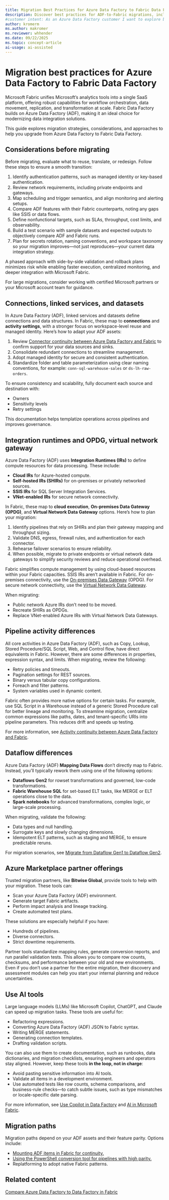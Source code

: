 ```yaml
---
title: Migration Best Practices for Azure Data Factory to Fabric Data Factory
description: Discover best practices for ADF-to-Fabric migrations, including inventorying assets, assessing feature parity, and choosing the right migration path.
#customer intent: As an Azure Data Factory customer I want to explore best practices for migrating to Fabric Data Factory, so I can improve my data integration strategy and ensure a smooth and efficient transition.
author: kromerm
ms.author: makromer
ms.reviewer: whhender
ms.date: 09/22/2025
ms.topic: concept-article
ai-usage: ai-assisted
---
```


# Migration best practices for Azure Data Factory to Fabric Data Factory

Microsoft Fabric unifies Microsoft’s analytics tools into a single SaaS platform, offering robust capabilities for workflow orchestration, data movement, replication, and transformation at scale. Fabric Data Factory builds on Azure Data Factory (ADF), making it an ideal choice for modernizing data integration solutions.

This guide explores migration strategies, considerations, and approaches to help you upgrade from Azure Data Factory to Fabric Data Factory.

## Considerations before migrating

Before migrating, evaluate what to reuse, translate, or redesign. Follow these steps to ensure a smooth transition:

1. Identify authentication patterns, such as managed identity or key-based authentication.
1. Review network requirements, including private endpoints and gateways.
1. Map scheduling and trigger semantics, and align monitoring and alerting setups.
1. Compare ADF features with their Fabric counterparts, noting any gaps like SSIS or data flows.
1. Define nonfunctional targets, such as SLAs, throughput, cost limits, and observability.
1. Build a test scenario with sample datasets and expected outputs to objectively compare ADF and Fabric runs.
1. Plan for secrets rotation, naming conventions, and workspace taxonomy so your migration improves—not just reproduces—your current data integration strategy.

A phased approach with side-by-side validation and rollback plans minimizes risk while enabling faster execution, centralized monitoring, and deeper integration with Microsoft Fabric.

For large migrations, consider working with certified Microsoft partners or your Microsoft account team for guidance.

## Connections, linked services, and datasets

In Azure Data Factory (ADF), linked services and datasets define connections and data structures. In Fabric, these map to **connections** and **activity settings**, with a stronger focus on workspace-level reuse and managed identity. Here’s how to adapt your ADF assets:

1. Review [Connector continuity between Azure Data Factory and Fabric](connector-parity.md) to confirm support for your data sources and sinks.
1. Consolidate redundant connections to streamline management.
1. Adopt managed identity for secure and consistent authentication.
1. Standardize folder and table parameterization using clear naming conventions, for example: `conn-sql-warehouse-sales` or `ds-lh-raw-orders`.

To ensure consistency and scalability, fully document each source and destination with:

- Owners
- Sensitivity levels
- Retry settings

This documentation helps templatize operations across pipelines and improves governance.

## Integration runtimes and OPDG, virtual network gateway

Azure Data Factory (ADF) uses **Integration Runtimes (IRs)** to define compute resources for data processing. These include:

- **Cloud IRs** for Azure-hosted compute.
- **Self-hosted IRs (SHIRs)** for on-premises or privately networked sources.
- **SSIS IRs** for SQL Server Integration Services.
- **VNet-enabled IRs** for secure network connectivity.

In Fabric, these map to **cloud execution**, **On-premises Data Gateway (OPDG)**, and **Virtual Network Data Gateway** options. Here’s how to plan your migration:

1. Identify pipelines that rely on SHIRs and plan their gateway mapping and throughput sizing.
1. Validate DNS, egress, firewall rules, and authentication for each connector.
1. Rehearse failover scenarios to ensure reliability.
1. When possible, migrate to private endpoints or virtual network data gateways to simplify security reviews and reduce operational overhead.

Fabric simplifies compute management by using cloud-based resources within your Fabric capacities. SSIS IRs aren’t available in Fabric. For on-premises connectivity, use the [On-premises Data Gateway](how-to-access-on-premises-data.md) (OPDG). For secure network connectivity, use the [Virtual Network Data Gateway](/data-integration/vnet/overview).

When migrating:

- Public network Azure IRs don’t need to be moved.
- Recreate SHIRs as OPDGs.
- Replace VNet-enabled Azure IRs with Virtual Network Data Gateways.

## Pipeline activity differences

All core activities in Azure Data Factory (ADF), such as Copy, Lookup, Stored Procedure/SQL Script, Web, and Control flow, have direct equivalents in Fabric. However, there are some differences in properties, expression syntax, and limits. When migrating, review the following:

- Retry policies and timeouts.
- Pagination settings for REST sources.
- Binary versus tabular copy configurations.
- Foreach and filter patterns.
- System variables used in dynamic content.

Fabric often provides more native options for certain tasks. For example, use SQL Script in a Warehouse instead of a generic Stored Procedure call for better lineage and monitoring. To streamline migration, centralize common expressions like paths, dates, and tenant-specific URIs into pipeline parameters. This reduces drift and speeds up testing.

For more information, see [Activity continuity between Azure Data Factory and Fabric](activity-parity.md).

## Dataflow differences

Azure Data Factory (ADF) **Mapping Data Flows** don’t directly map to Fabric. Instead, you’ll typically rework them using one of the following options:

- **Dataflows Gen2** for rowset transformations and governed, low-code transformations.
- **Fabric Warehouse SQL** for set-based ELT tasks, like MERGE or ELT operations close to the data.
- **Spark notebooks** for advanced transformations, complex logic, or large-scale processing.

When migrating, validate the following:

- Data types and null handling.
- Surrogate keys and slowly changing dimensions.
- Idempotent ELT patterns, such as staging and MERGE, to ensure predictable reruns.

For migration scenarios, see [Migrate from Dataflow Gen1 to Dataflow Gen2](dataflow-gen2-migrate-from-dataflow-gen1-scenarios.md).

## Azure Marketplace partner offerings

Trusted migration partners, like **Bitwise Global**, provide tools to help with your migration. These tools can:

- Scan your Azure Data Factory (ADF) environment.
- Generate target Fabric artifacts.
- Perform impact analysis and lineage tracking.
- Create automated test plans.

These solutions are especially helpful if you have:

- Hundreds of pipelines.
- Diverse connectors.
- Strict downtime requirements.

Partner tools standardize mapping rules, generate conversion reports, and run parallel validation tests. This allows you to compare row counts, checksums, and performance between your old and new environments. Even if you don’t use a partner for the entire migration, their discovery and assessment modules can help you start your internal planning and reduce uncertainties.

## Use AI tools

Large language models (LLMs) like Microsoft Copilot, ChatGPT, and Claude can speed up migration tasks. These tools are useful for:

- Refactoring expressions.
- Converting Azure Data Factory (ADF) JSON to Fabric syntax.
- Writing MERGE statements.
- Generating connection templates.
- Drafting validation scripts.

You can also use them to create documentation, such as runbooks, data dictionaries, and migration checklists, ensuring engineers and operators stay aligned. However, keep these tools **in the loop, not in charge**:

- Avoid pasting sensitive information into AI tools.
- Validate all items in a development environment.
- Use automated tests like row counts, schema comparisons, and business-rule checks—to catch subtle issues, such as type mismatches or locale-specific date parsing.

For more information, see [Use Copilot in Data Factory](copilot-fabric-data-factory.md) and [AI in Microsoft Fabric](../fundamentals/copilot-fabric-overview.md).

## Migration paths

Migration paths depend on your ADF assets and their feature parity. Options include:

- [Mounting ADF items in Fabric for continuity.](migrate-pipelines-azure-data-factory-item.md)
- [Using the PowerShell conversion tool for pipelines with high parity.](migrate-pipelines-powershell-upgrade-module-for-azure-data-factory-to-fabric.md)
- Replatforming to adopt native Fabric patterns.

## Related content

[Compare Azure Data Factory to Data Factory in Fabric](compare-fabric-data-factory-and-azure-data-factory.md)